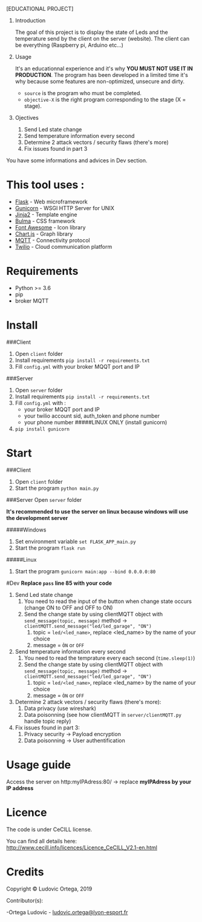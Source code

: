 [EDUCATIONAL PROJECT]
1. Introduction

    The goal of this project is to display the state of Leds and the temperature send by the client on the server (website). 
    The client can be everything (Raspberry pi, Arduino etc...) 

2. Usage

    It's an educationnal experience and it's why **YOU MUST NOT USE IT IN PRODUCTION**. The program has been developed
    in a limited time it's why because some features are non-optimized, unsecure and dirty.
    
    - `source` is the program who must be completed.
    - `objective-X` is the right program corresponding to the stage (X = stage).

3. Ojectives

    1. Send Led state change
    2. Send temperature information every second
    3. Determine 2 attack vectors / security flaws (there's more)
    4. Fix issues found in part 3

You have some informations and advices in Dev section.

# This tool uses :

* [Flask](http://flask.pocoo.org/) - Web microframework
* [Gunicorn](https://gunicorn.org/) - WSGI HTTP Server for UNIX
* [Jinja2](http://jinja.pocoo.org/) - Template engine
* [Bulma](https://bulma.io/) - CSS framework
* [Font Awesome](https://fontawesome.com/) - Icon library
* [Chart.js](https://fontawesome.com/) - Graph library
* [MQTT](http://mqtt.org/) - Connectivity protocol
* [Twilio](https://www.twilio.com/) - Cloud communication platform

# Requirements
* Python >= 3.6 
* pip
* broker MQTT

# Install
###Client
1. Open `client` folder
2. Install requirements `pip install -r requirements.txt`
3. Fill `config.yml` with your broker MQQT port and IP

###Server
1. Open `server` folder
2. Install requirements `pip install -r requirements.txt`
3. Fill `config.yml` with :
    - your broker MQQT port and IP
    - your twilio account sid, auth_token and phone number
    - your phone number
    #####LINUX ONLY (install gunicorn)
4. `pip install gunicorn`
# Start
###Client
1. Open `client` folder
2. Start the program `python main.py` 

###Server
Open `server` folder

**It's recommended to use the server on linux because windows will use the development server**

#####Windows
1. Set environment variable `set FLASK_APP_main.py`
2. Start the program `flask run`

#####Linux
1. Start the program `gunicorn main:app --bind 0.0.0.0:80`

#Dev
**Replace `pass` line 85 with your code**
1. Send Led state change
    1. You need to read the input of the button when change state occurs (change ON to OFF and OFF to ON)
    2. Send the change state by using clientMQTT object with `send_message(topic, message)` method -> `clientMQTT.send_message("led/led_garage", "ON")`
        1. topic = `led/<led_name>`, replace <led_name> by the name of your choice
        2. message = `ÒN` or `OFF`
2. Send temperature information every second
    1. You need to read the temprature every each second (`time.sleep(1)`)
    2. Send the change state by using clientMQTT object with `send_message(topic, message)` method -> `clientMQTT.send_message("led/led_garage", "ON")`
        1. topic = `led/<led_name>`, replace <led_name> by the name of your choice
        2. message = `ÒN` or `OFF` 
3. Determine 2 attack vectors / security flaws (there's more):
    1. Data privacy (use wireshark)
    2. Data poisonning (see how clientMQTT in `server/clientMQTT.py` handle topic reply)
4. Fix issues found in part 3:
    1. Privacy security -> Payload encryption
    2. Data poisonning -> User authentification
    
# Usage guide
Access the server on http:myIPAdress:80/ -> replace **myIPAdress by your IP address**

# Licence

The code is under CeCILL license.

You can find all details here: http://www.cecill.info/licences/Licence_CeCILL_V2.1-en.html

# Credits

Copyright © Ludovic Ortega, 2019

Contributor(s):

-Ortega Ludovic - ludovic.ortega@lyon-esport.fr